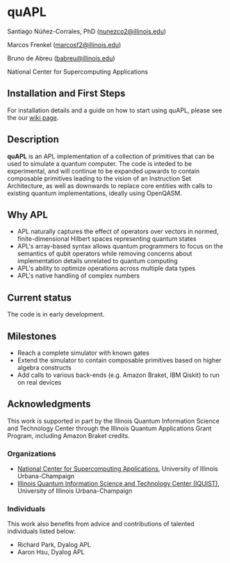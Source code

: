 # quAPL


Santiago Núñez-Corrales, PhD (nunezco2@illinois.edu)

Marcos Frenkel (marcosf2@illinois.edu)

Bruno de Abreu (babreu@illinois.edu)

National Center for Supercomputing Applications

## Installation and First Steps

For installation details and a guide on how to start using quAPL, please see the our [wiki page](https://github.com/nunezco2/quAPL/wiki).


## Description

**quAPL** is an APL implementation of a collection of primitives that can be used to simulate a quantum computer. The code is inteded to be experimental, and will continue to be expanded upwards to contain composable primitives leading to the vision of an Instruction Set Architecture, as well as downwards to replace core entities with calls to existing quantum implementations, ideally using OpenQASM.

## Why APL

* APL naturally captures the effect of operators over vectors in normed, finite-dimensional Hilbert spaces representing quantum states
* APL's array-based syntax allows quantum programmers to focus on the semantics of qubit operators while removing concerns about implementation details unrelated to quantum computing
* APL's ability to optimize operations across multiple data types
* APL's native handling of complex numbers

## Current status

The code is in early development.


## Milestones

* Reach a complete simulator with known gates
* Extend the simulator to contain composable primitives based on higher algebra constructs
* Add calls to various back-ends (e.g. Amazon Braket, IBM Qiskit) to run on real devices

## Acknowledgments

This work is supported in part by the 
Illinois Quantum Information Science and Technology Center through the Illinois Quantum Applications Grant Program, including Amazon Braket credits.
### Organizations
* [National Center for Supercomputing Applications](https://www.ncsa.illinois.edu), University of Illinois Urbana-Champaign
* [Illinois Quantum Information Science and Technology Center (IQUIST)](https://iquist.illinois.edu), University of Illinois Urbana-Champaign

### Individuals

This work also benefits from advice and contributions of talented individuals listed below:

* Richard Park, Dyalog APL
* Aaron Hsu, Dyalog APL
